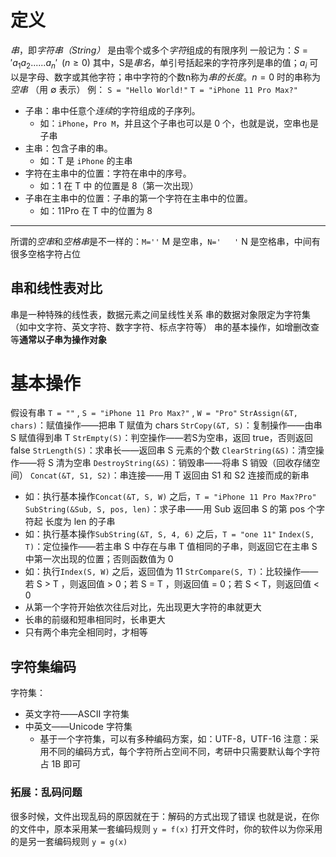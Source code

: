 # 定义
*串*，即*字符串（String）* 是由零个或多个*字符*组成的有限序列
一般记为：$S='a_1a_2 ......a_n'\,\,\,(n \geq 0)$ 
其中，S是*串名*，单引号括起来的字符序列是串的值；$a_i$ 可以是字母、数字或其他字符；串中字符的个数n称为*串的长度*。$n=0$ 时的串称为*空串* （用 $\emptyset$ 表示）
例：
`S = "Hello World!"`
`T = "iPhone 11 Pro Max?"`
- 子串：串中任意个*连续*的字符组成的子序列。
	- 如：`iPhone`，`Pro M`，并且这个子串也可以是 0 个，也就是说，空串也是子串
- 主串：包含子串的串。
	- 如：T 是 `iPhone` 的主串
- 字符在主串中的位置：字符在串中的序号。
	- 如：1 在 T 中 的位置是 8（第一次出现）
- 子串在主串中的位置：子串的第一个字符在主串中的位置。
	- 如：11Pro 在 T 中的位置为 8 
***
所谓的*空串*和*空格串*是不一样的：`M=''` M 是空串，`N='   '` N 是空格串，中间有很多空格字符占位
## 串和线性表对比
串是一种特殊的线性表，数据元素之间呈线性关系
串的数据对象限定为字符集（如中文字符、英文字符、数字字符、标点字符等）
串的基本操作，如增删改查等**通常以子串为操作对象**
# 基本操作
假设有串 `T = ""` , `S = "iPhone 11 Pro Max?"` , `W = "Pro"`
`StrAssign(&T, chars)`：赋值操作——把串 T 赋值为 chars
`StrCopy(&T, S)`：复制操作——由串 S 赋值得到串 T
`StrEmpty(S)`：判空操作——若S为空串，返回 true，否则返回 false
`StrLength(S)`：求串长——返回串 S 元素的个数
`ClearString(&S)`：清空操作——将 S 清为空串
`DestroyString(&S)`：销毁串——将串 S 销毁（回收存储空间）
`Concat(&T, S1, S2)`：串连接——用 T 返回由 S1 和 S2 连接而成的新串
- 如：执行基本操作`Concat(&T, S, W)` 之后，`T = "iPhone 11 Pro Max?Pro"`
`SubString(&Sub, S, pos, len)`：求子串——用 Sub 返回串 S 的第 pos 个字符起 长度为 len 的子串
- 如：执行基本操作`SubString(&T, S, 4, 6)` 之后，`T = "one 11"` 
`Index(S, T)`：定位操作——若主串 S 中存在与串 T 值相同的子串，则返回它在主串 S 中第一次出现的位置；否则函数值为 0 
- 如：执行`Index(S, W)` 之后，返回值为 11
`StrCompare(S, T)`：比较操作——若 S > T ，则返回值 > 0；若 S = T ，则返回值 = 0；若 S < T，则返回值 < 0
- 从第一个字符开始依次往后对比，先出现更大字符的串就更大
- 长串的前缀和短串相同时，长串更大
- 只有两个串完全相同时，才相等
## 字符集编码
字符集：
- 英文字符——ASCII 字符集
- 中英文——Unicode 字符集
	- 基于一个字符集，可以有多种编码方案，如：UTF-8，UTF-16
注意：采用不同的编码方式，每个字符所占空间不同，考研中只需要默认每个字符占 1B 即可
### 拓展：乱码问题
很多时候，文件出现乱码的原因就在于：解码的方式出现了错误
也就是说，在你的文件中，原本采用某一套编码规则 `y = f(x)` 
打开文件时，你的软件以为你采用的是另一套编码规则 `y = g(x)` 
